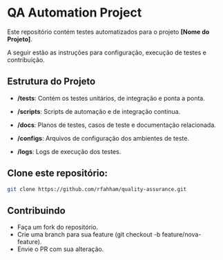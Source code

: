 # QA Automation Project 

Este repositório contém testes automatizados para o projeto **[Nome do Projeto]**. 

A seguir estão as instruções para configuração, execução de testes e contribuição. 

## Estrutura do Projeto 

- **/tests**: Contém os testes unitários, de integração e ponta a ponta. 

- **/scripts**: Scripts de automação e de integração contínua. 

- **/docs**: Planos de testes, casos de teste e documentação relacionada. 

- **/configs**: Arquivos de configuração dos ambientes de teste. 

- **/logs**: Logs de execução dos testes. 

## Clone este repositório: 

```bash 
git clone https://github.com/rfahham/quality-assurance.git
```

## Contribuindo

- Faça um fork do repositório.
- Crie uma branch para sua feature (git checkout -b feature/nova-feature).
- Envie o PR com sua alteração.